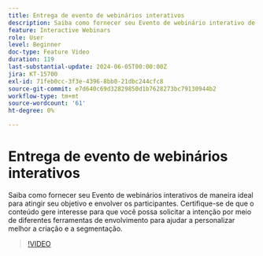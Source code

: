 ```yaml
---
title: Entrega de evento de webinários interativos
description: Saiba como fornecer seu Evento de webinário interativo de maneira ideal.
feature: Interactive Webinars
role: User
level: Beginner
doc-type: Feature Video
duration: 119
last-substantial-update: 2024-06-05T00:00:00Z
jira: KT-15700
exl-id: 71feb0cc-3f3e-4396-8bb0-21dbc244cfc8
source-git-commit: e7d640c69d32829850d1b7628273bc79130944b2
workflow-type: tm+mt
source-wordcount: '61'
ht-degree: 0%

---
```


# Entrega de evento de webinários interativos

Saiba como fornecer seu Evento de webinários interativos de maneira ideal para atingir seu objetivo e envolver os participantes. Certifique-se de que o conteúdo gere interesse para que você possa solicitar a intenção por meio de diferentes ferramentas de envolvimento para ajudar a personalizar melhor a criação e a segmentação.

>[!VIDEO](https://video.tv.adobe.com/v/3429638/?learn=on)
